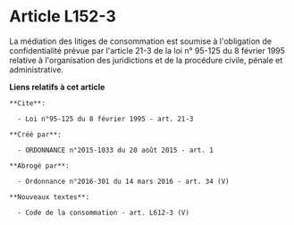 # Article L152-3

La médiation des litiges de consommation est soumise à l'obligation de confidentialité prévue par l'article 21-3 de la loi n°
95-125 du 8 février 1995 relative à l'organisation des juridictions et de la procédure civile, pénale et administrative.

**Liens relatifs à cet article**

	**Cite**:

	  - Loi n°95-125 du 8 février 1995 - art. 21-3

	**Créé par**:

	  - ORDONNANCE n°2015-1033 du 20 août 2015 - art. 1

	**Abrogé par**:

	  - Ordonnance n°2016-301 du 14 mars 2016 - art. 34 (V)

	**Nouveaux textes**:

	  - Code de la consommation - art. L612-3 (V)
